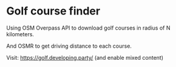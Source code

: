 # Golf course finder

Using OSM Overpass API to download golf courses in radius of N kilometers.

And OSMR to get driving distance to each course.

Visit: https://golf.developing.party/ (and enable mixed content)
